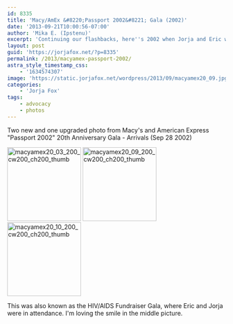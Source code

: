 ```yaml
---
id: 8335
title: 'Macy/AmEx &#8220;Passport 2002&#8221; Gala (2002)'
date: '2013-09-21T10:00:56-07:00'
author: 'Mika E. (Ipstenu)'
excerpt: 'Continuing our flashbacks, here''s 2002 when Jorja and Eric went to an HIV/AIDs fundraiser.'
layout: post
guid: 'https://jorjafox.net/?p=8335'
permalink: /2013/macyamex-passport-2002/
astra_style_timestamp_css:
    - '1634574307'
image: 'https://static.jorjafox.net/wordpress/2013/09/macyamex20_09.jpg'
categories:
    - 'Jorja Fox'
tags:
    - advocacy
    - photos
---
```


Two new and one upgraded photo from Macy's and American Express "Passport 2002" 20th Anniversary Gala - Arrivals (Sep 28 2002)

<a href="https://jorjafox.net/gallery/pub/advocacy/20020928-hiv/macyamex20_03.jpg"><img class="alignnone size-full wp-image-8337" alt="macyamex20_03_200_cw200_ch200_thumb" src="//static.jorjafox.net/wordpress/2013/09/macyamex20_03_200_cw200_ch200_thumb.jpg" width="170" height="170" /></a> <a href="https://jorjafox.net/gallery/pub/advocacy/20020928-hiv/macyamex20_09.jpg"><img class="alignnone size-full wp-image-8338" alt="macyamex20_09_200_cw200_ch200_thumb" src="//static.jorjafox.net/wordpress/2013/09/macyamex20_09_200_cw200_ch200_thumb.jpg" width="170" height="170" /></a> <a href="https://jorjafox.net/gallery/pub/advocacy/20020928-hiv/macyamex20_10.jpg"><img class="alignnone size-full wp-image-8339" alt="macyamex20_10_200_cw200_ch200_thumb" src="//static.jorjafox.net/wordpress/2013/09/macyamex20_10_200_cw200_ch200_thumb.jpg" width="170" height="170" /></a>

This was also known as the HIV/AIDS Fundraiser Gala, where Eric and Jorja were in attendance. I'm loving the smile in the middle picture.